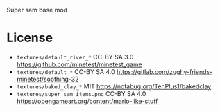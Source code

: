 Super sam base mod


# License

* `textures/default_river_*` CC-BY SA 3.0 https://github.com/minetest/minetest_game
* `textures/default_*` CC-BY SA 4.0 https://gitlab.com/zughy-friends-minetest/soothing-32
* `textures/baked_clay_*` MIT https://notabug.org/TenPlus1/bakedclay
* `textures/super_sam_items.png` CC-BY SA 4.0 https://opengameart.org/content/mario-like-stuff